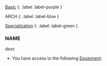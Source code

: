 
[Basic](Game/Advancement-List?Basic=true)
{: .label .label-purple }

ARCH
{: .label .label-blue }

[Specialization](Game/Advancement-List?Specialization=true)
{: .label .label-green }
### NAME
*desc*
* You have access to the following [Equipment](Core/Equipment):

